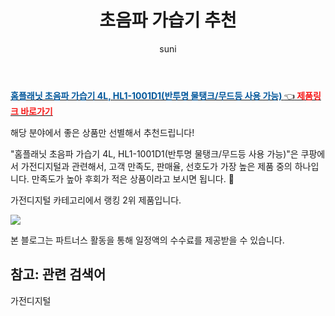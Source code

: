 ﻿---
layout: post
title:  "초음파 가습기 추천" 
author: suni
categories: [ 가전디지털 ]
tags: []
image: https://static.coupangcdn.com/image/retail/images/1543969731160341-53ca96b5-707b-48e9-9a55-647251b0e9e6.png 
description: "쿠팡에서 관련 상품으로 가장 고객 선호도가 높은 제품 중 하나입니다."
---
<a href="https://link.coupang.com/re/AFFSDP?lptag=AF5011742&pageKey=324788226&itemId=3801974770&vendorItemId=71786943698&traceid=V0-113-3edcd694e7edecd4"><b><font color='#01579B'>홈플래닛 초음파 가습기 4L, HL1-1001D1(반투명 물탱크/무드등 사용 가능) </font></b>👈<b><font color='#f71919'> 제품링크 바로가기</font></b></a>

해당 분야에서 좋은 상품만 선별해서 추천드립니다!

"홈플래닛 초음파 가습기 4L, HL1-1001D1(반투명 물탱크/무드등 사용 가능)"은 쿠팡에서 가전디지털과 관련해서, 고객 만족도, 판매율, 선호도가 가장 높은 제품 중의 하나입니다.
만족도가 높아 후회가 적은 상품이라고 보시면 됩니다. 🙂

가전디지털 카테고리에서 랭킹  2위 제품입니다. 

<a href="https://link.coupang.com/re/AFFSDP?lptag=AF5011742&pageKey=324788226&itemId=3801974770&vendorItemId=71786943698&traceid=V0-113-3edcd694e7edecd4"> <img src="https://static.coupangcdn.com/image/retail/images/1543969731160341-53ca96b5-707b-48e9-9a55-647251b0e9e6.png"></a>

본 블로그는 파트너스 활동을 통해 일정액의 수수료를 제공받을 수 있습니다.

## 참고: 관련 검색어    
가전디지털